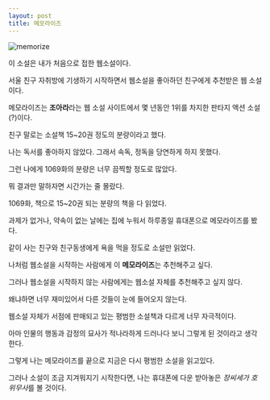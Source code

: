 ```yaml
---
layout: post
title: 메모라이즈
---
```


![memorize](https://user-images.githubusercontent.com/64255831/85221921-a9c5ee00-b3f2-11ea-825f-847b7c00a5d7.jpg)

이 소설은 내가 처음으로 접한 웹소설이다.

서울 친구 자취방에 기생하기 시작하면서 웹소설을 좋아하던 친구에게 추천받은 웹 소설이다.

메모라이즈는 **조아라**라는 웹 소설 사이트에서 몇 년동안 1위를 차지한 판타지 액션 소설(?)이다.

친구 말로는 소설책 15~20권 정도의 분량이라고 했다.

나는 독서를 좋아하지 않았다. 그래서 속독, 정독을 당연하게 하지 못했다.

그런 나에게 1069화의 분량은 너무 끔찍할 정도로 많았다.

뭐 결과만 말하자면 시간가는 줄 몰랐다.

1069화, 책으로 15~20권 되는 분량의 책을 다 읽었다.

과제가 없거나, 약속이 없는 날에는 집에 누워서 하루종일 휴대폰으로 메모라이즈를 봤다.

같이 사는 친구와 친구동생에게 욕을 먹을 정도로 소설만 읽었다.

나처럼 웹소설을 시작하는 사람에게 이 **메모라이즈**는 추천해주고 싶다.

그러나 웹소설을 시작하지 않는 사람에게는 웹소설 자체를 추천해주고 싶지 않다.

왜냐하면 너무 재미있어서 다른 것들이 눈에 들어오지 않는다.

웹소설 자체가 서점에 판매되고 있는 평범한 소설책과 다르게 너무 자극적이다.

아마 인물의 행동과 감정의 묘사가 적나라하게 드러나다 보니 그렇게 된 것이라고 생각한다.

그렇게 나는 메모라이즈를 끝으로 지금은 다시 평범한 소설을 읽고있다.

그러나 소설이 조금 지겨워지기 시작한다면, 나는 휴대폰에 다운 받아놓은 *장씨세가 호위무사*를 볼 것이다.
